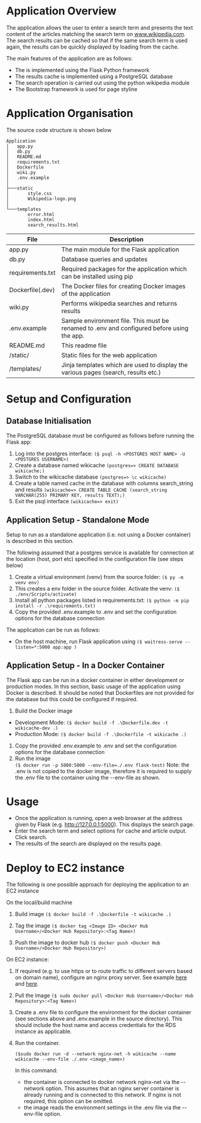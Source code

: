 
# Application Overview

The application allows the user to enter a search term and presents the text content of the articles matching the search term on www.wikipedia.com. The search results can be cached so that if the same search term is used again, the results can be quickly displayed by loading from the cache.

The main features of the application are as follows:
- The is implemented using the Flask Python framework
- The results cache is implemented using a PostgreSQL database
- The search operation is carried out using the python wikipedia module
- The Bootstrap framework is used for page styline

# Application Organisation

The source code structure is shown below

```
Application
│   app.py
│   db.py
│   README.md
│   requirements.txt
│   Dockerfile
│   wiki.py
│   .env.example
│
├───static
│       style.css
│       Wikipedia-logo.png
│
└───templates
        error.html
        index.html
        search_results.html
```
| File                | Description |
| ---                 | --- |
| app.py              | The main module for the Flask application |
| db.py               | Database queries and updates |
| requirements.txt    | Required packages for the application which can be installed using pip |
| Dockerfile(.dev)    | The Docker files for creating Docker images of the application |
| wiki.py             | Performs wikipedia searches and returns results |
| .env.example        | Sample environment file. This must be renamed to .env and configured before using the app. |
| README.md           | This readme file |
| /static/            | Static files for the web application |
| /templates/         | Jinja templates which are used to display the various pages (search, results etc.) |


# Setup and Configuration
<a id="Host"></a>

## Database Initialisation

The PostgreSQL database must be configured as follows before running the Flask app:
1. Log into the postgres interface: ``($ psql -h <POSTGRES HOST NAME> -U <POSTGRES USERNAME>)``
1. Create a database named wikicache ``(postgres=> CREATE DATABASE wikicache;)``
1. Switch to the wikicache database ``(postgres=> \c wikicache)``
1. Create a table named cache in the database with columns search_string and results ``(wikicache=> CREATE TABLE CACHE (search_string VARCHAR(255) PRIMARY KEY, results TEXT);)``
1. Exit the psql interface ``(wikicache=> exit)``

## Application Setup - Standalone Mode

Setup to run as a standalone application (i.e. not using a Docker container) is described in this section.

The following assumed that a postgres service is available for connection at the location (host, port etc) specified in the configuration file (see steps below)

1. Create a virtual environment (venv) from the source folder: 
``($ py -m venv env)``
1. This creates a env folder in the source folder. Activate the venv: 
``($ ./env/Scripts/activate)``
1. Install all python packages listed in requirements.txt: 
``($ python -m pip install -r .\requirements.txt)``
1. Copy the provided .env.example to .env and set the configuration options for the database connection

The application can be run as follows:
- On the host machine, run Flask application using 
``($ waitress-serve --listen=*:5000 app:app )``


## Application Setup - In a Docker Container

The Flask app can be run in a docker container in either development or production modes. In this section, basic usage of the application using Docker is described. It should be noted that Dockerfiles are not provided for the database but this could be configured if required.

1. Build the Docker image
  - Development Mode: 
  ``($ docker build -f .\Dockerfile.dev -t wikicache-dev .)``
  - Production Mode: 
  ``($ docker build -f .\Dockerfile -t wikicache .)``
1. Copy the provided .env.example to .env and set the configuration options for the database connection
1. Run the image  
``($ docker run -p 5000:5000 --env-file=./.env flask-test)``
Note: the .env is not copied to the docker image, therefore it is required to supply the .env file to the container using the --env-file as shown.


# Usage
- Once the application is running, open a web browser at the address given by Flask (e.g. http://127.0.0.1:5000). This displays the search page.
- Enter the search term and select options for cache and article output. Click search.
- The results of the search are displayed on the results page.

# Deploy to EC2 instance

The following is one possible approach for deploying the application to an EC2 instance

On the local/build machine
1. Build image 
``($ docker build -f .\Dockerfile -t wikicache .)``

1. Tag the image 
`($ docker tag <Image ID> <Docker Hub Username>/<Docker Hub Repository>:<Tag Name>)`

1. Push the image to docker hub 
`($ docker push <Docker Hub Username>/<Docker Hub Repository>)`

On EC2 instance:
1. If required (e.g. to use https or to route traffic to different servers based on domain name), configure an nginx proxy server. See example [here](https://pentacent.medium.com/nginx-and-lets-encrypt-with-docker-in-less-than-5-minutes-b4b8a60d3a71) and [here](https://mindsers.blog/post/https-using-nginx-certbot-docker/).

1. Pull the image 
`($ sudo docker pull <Docker Hub Username>/<Docker Hub Repository>:<Tag Name>)`

1. Create a .env file to configure the environment for the docker container (see sections above and .env.example in the source directory). This should include the host name and access credentials for the RDS instance as applicable.

1. Run the container. 

    `($sudo docker run -d --network nginx-net -h wikicache --name wikicache --env-file ./.env <image_name>)`

    In this command:
    - the container is connected to docker network nginx-net via the --network option. This assumes that an nginx server container is already running and is connected to this network. If nginx is not required, this option can be omitted.
    - the image reads the environment settings in the .env file via the --env-file option.